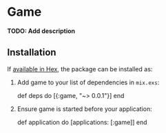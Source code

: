 # Game

**TODO: Add description**

## Installation

If [available in Hex](https://hex.pm/docs/publish), the package can be installed as:

  1. Add game to your list of dependencies in `mix.exs`:

        def deps do
          [{:game, "~> 0.0.1"}]
        end

  2. Ensure game is started before your application:

        def application do
          [applications: [:game]]
        end

